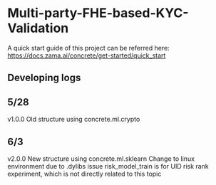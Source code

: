 # Multi-party-FHE-based-KYC-Validation

A quick start guide of this project can be referred here:
https://docs.zama.ai/concrete/get-started/quick_start

## Developing logs
## 5/28
v1.0.0 Old structure using concrete.ml.crypto

## 6/3
v2.0.0 New structure using concrete.ml.sklearn
Change to linux environment due to .dylibs issue
risk_model_train is for UID risk rank experiment, which is not directly related to this topic

